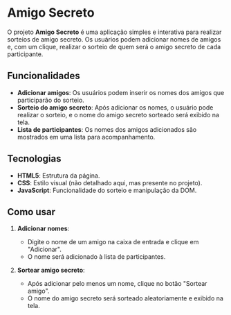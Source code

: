 # Amigo Secreto

O projeto **Amigo Secreto** é uma aplicação simples e interativa para realizar sorteios de amigo secreto. Os usuários podem adicionar nomes de amigos e, com um clique, realizar o sorteio de quem será o amigo secreto de cada participante.

## Funcionalidades

- **Adicionar amigos**: Os usuários podem inserir os nomes dos amigos que participarão do sorteio.
- **Sorteio do amigo secreto**: Após adicionar os nomes, o usuário pode realizar o sorteio, e o nome do amigo secreto sorteado será exibido na tela.
- **Lista de participantes**: Os nomes dos amigos adicionados são mostrados em uma lista para acompanhamento.

## Tecnologias

- **HTML5**: Estrutura da página.
- **CSS**: Estilo visual (não detalhado aqui, mas presente no projeto).
- **JavaScript**: Funcionalidade do sorteio e manipulação da DOM.

## Como usar

1. **Adicionar nomes**: 
   - Digite o nome de um amigo na caixa de entrada e clique em "Adicionar".
   - O nome será adicionado à lista de participantes.
   
2. **Sortear amigo secreto**:
   - Após adicionar pelo menos um nome, clique no botão "Sortear amigo".
   - O nome do amigo secreto será sorteado aleatoriamente e exibido na tela.
